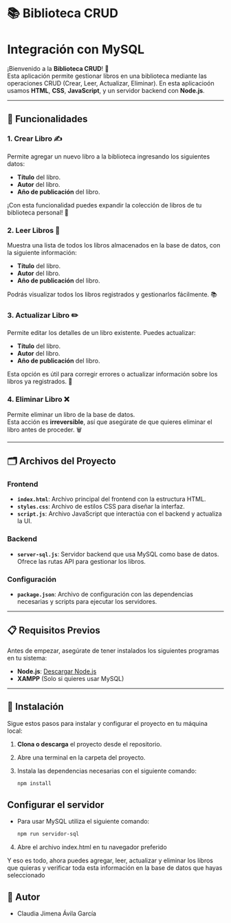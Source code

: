 # 📚 Biblioteca CRUD

# Integración con MySQL

¡Bienvenido a la **Biblioteca CRUD**! 🎉  
Esta aplicación permite gestionar libros en una biblioteca mediante las operaciones CRUD (Crear, Leer, Actualizar, Eliminar). En esta aplicacioón usamos **HTML**, **CSS**, **JavaScript**, y un servidor backend con **Node.js**.

---

## 🧰 Funcionalidades

### **1. Crear Libro** ✍️
Permite agregar un nuevo libro a la biblioteca ingresando los siguientes datos:
- **Título** del libro.
- **Autor** del libro.
- **Año de publicación** del libro.

¡Con esta funcionalidad puedes expandir la colección de libros de tu biblioteca personal! 📖

### **2. Leer Libros** 👀
Muestra una lista de todos los libros almacenados en la base de datos, con la siguiente información:
- **Título** del libro.
- **Autor** del libro.
- **Año de publicación** del libro.

Podrás visualizar todos los libros registrados y gestionarlos fácilmente. 📚

### **3. Actualizar Libro** ✏️
Permite editar los detalles de un libro existente. Puedes actualizar:
- **Título** del libro.
- **Autor** del libro.
- **Año de publicación** del libro.

Esta opción es útil para corregir errores o actualizar información sobre los libros ya registrados. 🔄

### **4. Eliminar Libro** ❌
Permite eliminar un libro de la base de datos.  
Esta acción es **irreversible**, así que asegúrate de que quieres eliminar el libro antes de proceder. 🗑️

---

## 🗂️ Archivos del Proyecto

### **Frontend** 
- **`index.html`**: Archivo principal del frontend con la estructura HTML.
- **`styles.css`**: Archivo de estilos CSS para diseñar la interfaz.
- **`script.js`**: Archivo JavaScript que interactúa con el backend y actualiza la UI.

### **Backend** 
- **`server-sql.js`**: Servidor backend que usa MySQL como base de datos. Ofrece las rutas API para gestionar los libros.

### **Configuración** 
- **`package.json`**: Archivo de configuración con las dependencias necesarias y scripts para ejecutar los servidores.

---

## 📋 Requisitos Previos

Antes de empezar, asegúrate de tener instalados los siguientes programas en tu sistema:

- **Node.js**: [Descargar Node.js](https://nodejs.org/)
- **XAMPP** (Solo si quieres usar MySQL)
---

## 🔧 Instalación

Sigue estos pasos para instalar y configurar el proyecto en tu máquina local:

1. **Clona o descarga** el proyecto desde el repositorio.
2. Abre una terminal en la carpeta del proyecto.
3. Instala las dependencias necesarias con el siguiente comando:

   ```bash
   npm install
   
## Configurar el servidor
   
- Para usar MySQL utiliza el siguiente comando:
    ```bash
   npm run servidor-sql
 4. Abre el archivo index.html en tu navegador preferido

Y eso es todo, ahora puedes agregar, leer, actualizar y eliminar los libros que quieras y verificar toda esta información en la base de datos que hayas seleccionado


## 👩 Autor
- Claudia Jimena Ávila García
